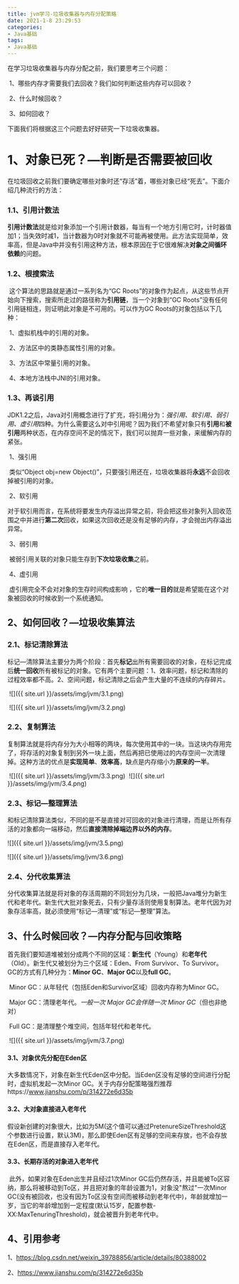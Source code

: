 ```yaml
---
title: jvm学习-垃圾收集器与内存分配策略
date: 2021-1-8 23:29:53
categories:
- Java基础
tags:
- Java基础
---
```


在学习垃圾收集器与内存分配之前，我们要思考三个问题：

​             1、哪些内存才需要我们去回收？我们如何判断这些内存可以回收？

​             2、什么时候回收？

​             3、如何回收？

下面我们将根据这三个问题去好好研究一下垃圾收集器。

# 1、对象已死？—判断是否需要被回收

​       在垃圾回收之前我们要确定哪些对象时还“存活”着，哪些对象已经“死去”。下面介绍几种流行的方法：

###     1.1、引用计数法

​          **引用计数法**就是给对象添加一个引用计数器，每当有一个地方引用它时，计时器值加1；当失效时减1，当计数器为0时对象就不可能再被使用。此方法实现简单，效率高，但是Java中并没有引用这种方法，根本原因在于它很难解决**对象之间循环依赖**的问题。

###     1.2、根搜索法

​         这个算法的思路就是通过一系列名为“GC Roots”的对象作为起点，从这些节点开始向下搜索，搜索所走过的路径称为**引用链**，当一个对象到“GC Roots”没有任何引用链相连，则证明此对象是不可用的。可以作为GC Roots的对象包括以下几种：

​         1、虚拟机栈中的引用的对象。

​         2、方法区中的类静态属性引用的对象。

​         3、方法区中常量引用的对象。

​         4、本地方法栈中JNI的引用对象。

###    1.3、再谈引用

​          JDK1.2之后，Java对引用概念进行了扩充，将引用分为：*强引用、软引用、弱引用、虚引用*四种。为什么需要这么对中引用呢？因为我们不希望对象只有**引用**和**被引用**两种状态，在内存空间不足的情况下，我们可以抛弃一些对象，来缓解内存的紧张。

​       1、强引用

​         类似“Object obj=new Object()”，只要强引用还在，垃圾收集器将**永远**不会回收掉被引用的对象。

​      2、软引用

​         对于软引用而言，在系统将要发生内存溢出异常之前，将会把这些对象列入回收范围之中并进行**第二次**回收，如果这次回收还是没有足够的内存，才会抛出内存溢出异常。

​       3、弱引用

​         被弱引用关联的对象只能生存到**下次垃圾收集**之前。

​        4、虚引用

​         虚引用完全不会对对象的生存时间构成影响 ，它的**唯一目的**就是希望能在这个对象被回收的时候收到一个系统通知。

## 2、如何回收？—垃圾收集算法

###     2.1、标记清除算法

​          标记—清除算法主要分为两个阶段：首先**标记**出所有需要回收的对象，在标记完成后**统一回收**所有被标记的对象。它有两个主要问题：1、效率问题，标记和清除的过程效率都不高。2、空间问题，标记清除之后会产生大量的不连续的内存碎片。

​          ![]({{ site.url }}/assets/img/jvm/3.1.png)


​          ![]({{ site.url }}/assets/img/jvm/3.2.png)


###    2.2、复制算法

​         复制算法就是将内存分为大小相等的两块，每次使用其中的一块。当这块内存用完了，将存活的对象复制到另外一块上面，然后再把已使用过的内存空间一次清理掉。这种方法的优点是**实现简单**、**效率高**，缺点是内存缩小为**原来的一半**。

​        ![]({{ site.url }}/assets/img/jvm/3.3.png)
​    ![]({{ site.url }}/assets/img/jvm/3.4.png)

###    2.3、标记—整理算法

​         和标记清除算法类似，不同的是不是直接对可回收的对象进行清理，而是让所有存活的对象都向一端移动，然后**直接清除掉端边界以外的内存**。

 ![]({{ site.url }}/assets/img/jvm/3.5.png)

![]({{ site.url }}/assets/img/jvm/3.6.png)


###    2.4、分代收集算法

​        分代收集算法就是将对象的存活周期的不同划分为几块，一般把Java堆分为新生代和老年代。新生代大批对象死去，只有少量存活则使用复制算法。老年代因为对象存活率高，就必须使用“标记—清理”或“标记—整理”算法。

## 3、什么时候回收？—内存分配与回收策略

​      首先我们要知道堆被划分成两个不同的区域：**新生代**（Young）和**老年代**（Old）。新生代又被划分为三个区域：Eden、From Survivor、To  Survivor。GC的方式有几种分为：**Minor GC**、**Major GC**以及**full GC**。

​      Minor GC：从年轻代（包括Eden和Survivor区域）回收内存称为Minor GC。

​      Major GC：清理老年代。*一般一次 Major GC会伴随一次 Minor GC*（但也非绝对）

​      Full GC：是清理整个堆空间，包括年轻代和老年代。

​    ![]({{ site.url }}/assets/img/jvm/3.7.png)



#### 3.1、对象优先分配在Eden区

​       大多数情况下，对象在新生代Eden区中分配。当Eden区没有足够的空间进行分配时，虚拟机发起一次Minor GC。关于内存分配策略强烈推荐https://www.jianshu.com/p/314272e6d35b

#### 3.2、大对象直接进入老年代

​        假设新创建的对象很大，比如为5M(这个值可以通过PretenureSizeThreshold这个参数进行设置，默认3M)，那么即使Eden区有足够的空间来存放，也不会存放在Eden区，而是直接存入老年代。

#### 3.3、长期存活的对象进入老年代

​      此外，如果对象在Eden出生并且经过1次Minor GC后仍然存活，并且能被To区容纳，那么将被移动到To区，并且把对象的年龄设置为1，对象没"熬过"一次Minor GC(没有被回收，也没有因为To区没有空间而被移动到老年代中)，年龄就增加一岁，当它的年龄增加到一定程度(默认15岁，配置参数-XX:MaxTenuringThreshold)，就会被晋升到老年代中。

## 4、引用参考

1、<https://blog.csdn.net/weixin_39788856/article/details/80388002>

2、https://www.jianshu.com/p/314272e6d35b



​       

​      



​                       
